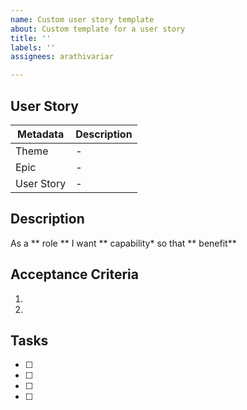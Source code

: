 ```yaml
---
name: Custom user story template
about: Custom template for a user story
title: ''
labels: ''
assignees: arathivariar

---
```


## User Story
| Metadata | Description |
| -------- | ----------- |
| Theme | -  |
| Epic | - |
| User Story | - |


## Description
As a ** role ** I want ** capability* so that ** benefit**


## Acceptance Criteria
1.
2.


## Tasks
- [ ] 
- [ ]
- [ ]
- [ ]
